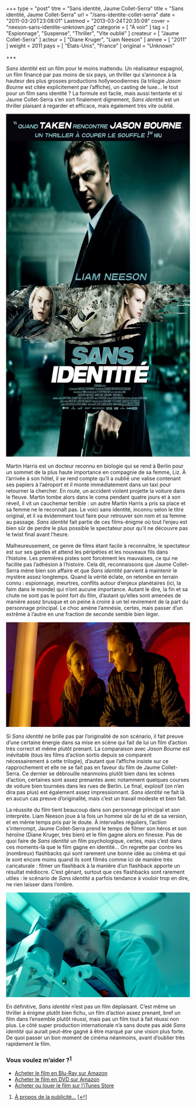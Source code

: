 +++
type = "post"
titre = "Sans identité, Jaume Collet-Serra"
title = "Sans identité, Jaume Collet-Serra"
url = "/sans-identite-collet-serra"
date = "2011-03-20T23:08:01"
Lastmod = "2013-03-24T20:35:09"
cover = "neeson-sans-identite-unknown.jpg"
categorie = [ "À voir" ]
tag = [ "Espionnage", "Suspense", "Thriller", "Vite oublié" ]
createur = [ "Jaume Collet-Serra" ]
acteur = [ "Diane Kruger", "Liam Neeson" ]
annee = [ "2011" ]
weight = 2011
pays = [ "États-Unis", "France" ]
original = "Unknown"

+++

<p><em>Sans identité</em> est un film pour le moins inattendu. Un réalisateur espagnol, un film financé par pas moins de six pays, un thriller qui s&rsquo;annonce à la hauteur des plus grosses productions hollywoodiennes (la trilogie <em>Jason Bourne</em> est citée explicitement par l&rsquo;affiche), un casting de luxe… le tout pour un film sans identité ? La formule est facile, mais aussi tentante et si Jaume Collet-Serra s&rsquo;en sort finalement dignement, <em>Sans identité</em> est un thriller plaisant à regarder et efficace, mais également très vite oublié.</p>
<div style="text-align: center;"><a href="http://www.allocine.fr/film/fichefilm_gen_cfilm=170958.html"><img class="aligncenter" src="sans-identite-collet-serra.jpg" border="0" alt="Sans identite collet serra" width="690" height="937" /></a></div>
<p>Martin Harris est un docteur reconnu en biologie qui se rend à Berlin pour un sommet de la plus haute importance en compagnie de sa femme, Liz. À l&rsquo;arrivée à son hôtel, il se rend compte qu&rsquo;il a oublié une valise contenant ses papiers à l&rsquo;aéroport et il monte immédiatement dans un taxi pour retourner la chercher. En route, un accident violent projette la voiture dans le fleuve. Martin tombe alors dans le coma pendant quatre jours et à son réveil, il vit un cauchemar terrible : un autre Martin Harris a pris sa place et sa femme ne le reconnaît pas. Le voici sans identité, inconnu selon le titre original, et il va évidemment tout faire pour retrouver son nom et sa femme au passage. <em>Sans identité</em> fait partie de ces films-énigme où tout l&rsquo;enjeu est bien sûr de perdre le plus possible le spectateur pour qu&rsquo;il ne découvre pas le twist final avant l&rsquo;heure.</p>
<p>Malheureusement, ce genre de films étant facile à reconnaître, le spectateur est sur ses gardes et attend les péripéties et les nouveaux fils dans l&rsquo;histoire. Les premières pistes sont forcément les mauvaises, ce qui ne facilite pas l&rsquo;adhésion à l&rsquo;histoire. Cela dit, reconnaissons que Jaume Collet-Serra mène bien son affaire et que <em>Sans identité</em> parvient à maintenir le mystère assez longtemps. Quand la vérité éclate, on retombe en terrain connu : espionnage, meurtres, conflits autour d&rsquo;enjeux planétaires (ici, la faim dans le monde) qui n&rsquo;ont aucune importance. Autant le dire, la fin et sa chute ne sont pas le point fort du film, d&rsquo;autant qu&rsquo;elles sont amenées de manière assez brusque et on peine à croire à un tel revirement de la part du personnage principal. Le choc amène l&rsquo;amnésie, certes, mais passer d&rsquo;un extrême à l&rsquo;autre en une fraction de seconde semble bien léger.</p>
<div style="text-align: center;"><img class="aligncenter" src="unknown-kruger-neeson.jpg" border="0" alt="Unknown kruger neeson" width="690" height="286" /></div>
<p>Si <em>Sans identité</em> ne brille pas par l&rsquo;originalité de son scénario, il fait preuve d&rsquo;une certaine énergie dans sa mise en scène qui fait de lui un film d&rsquo;action très correct et même plutôt prenant. La comparaison avec <em>Jason Bourne</em> est inévitable (tous les films d&rsquo;action sortis depuis se comparent nécessairement à cette trilogie), d&rsquo;autant que l&rsquo;affiche insiste sur ce rapprochement et elle ne se fait pas en faveur du film de Jaume Collet-Serra. Ce dernier se débrouille néanmoins plutôt bien dans les scènes d&rsquo;action, certaines sont assez prenantes avec notamment quelques courses de voiture bien tournées dans les rues de Berlin. Le final, explosif (on n&rsquo;en dira pas plus) est également assez impressionnant. <em>Sans identité</em> ne fait là en aucun cas preuve d&rsquo;originalité, mais c&rsquo;est un travail modeste et bien fait.</p>
<p>La réussite du film tient beaucoup dans son personnage principal et son interprète. Liam Neeson joue à la fois un homme sûr de lui et de sa version, et en même temps pris par le doute. À intervalles réguliers, l&rsquo;action s&rsquo;interrompt, Jaume Collet-Serra prend le temps de filmer son héros et son héroïne (Diane Kruger, très bien) et le film gagne alors en finesse. Pas de quoi faire de <em>Sans identité</em> un film psychologique, certes, mais c&rsquo;est dans ces moments-là que le film gagne en identité… On regrette par contre les (nombreux) flashbacks qui sont rarement une bonne idée au cinéma et qui le sont encore moins quand ils sont filmés comme ici de manière très caricaturale : filmer un flashback à la manière d&rsquo;un flashback apporte un résultat médiocre. C&rsquo;est gênant, surtout que ces flashbacks sont rarement utiles : le scénario de <em>Sans identité</em> a parfois tendance à vouloir trop en dire, ne rien laisser dans l&rsquo;ombre.</p>
<div style="text-align: center;"><img class="aligncenter" src="unknown-sans-identite-collet-serra.jpg" border="0" alt="Unknown sans identite collet serra" width="690" height="286" /></div>
<p>En définitive, <em>Sans identité</em> n&rsquo;est pas un film déplaisant. C&rsquo;est même un thriller à énigme plutôt bien fichu, un film d&rsquo;action assez prenant, bref un film dans l&rsquo;ensemble plutôt réussi, mais pas un film tout à fait réussi non plus. Le côté super production internationale n&rsquo;a sans doute pas aidé <em>Sans identité</em> qui aurait peut-être gagné à être marqué par une vision plus forte. De quoi passer un bon moment de cinéma néanmoins, avant d&rsquo;oublier très rapidement le film.</p>
<div class="amazon">
<h3>Vous voulez m&rsquo;aider ?<sup><a href="#footnote_0_4654" id="identifier_0_4654" class="footnote-link footnote-identifier-link" title="&Agrave; propos de la publicit&eacute;&hellip;">1</a></sup></h3>
<ul>
<li><a href="http://www.amazon.fr/gp/product/B005IQXWG0/ref=as_li_ss_tl?ie=UTF8&tag=leblogdenic07-21&linkCode=as2&camp=1642&creative=19458&creativeASIN=B005IQXWG0">Acheter le film en Blu-Ray sur Amazon</a></li>
<li><a href="http://www.amazon.fr/gp/product/B004Q3QLXW/ref=as_li_ss_tl?ie=UTF8&tag=leblogdenic07-21&linkCode=as2&camp=1642&creative=19458&creativeASIN=B004Q3QLXW">Acheter le film en DVD sur Amazon</a></li>
<li><a href="https://itunes.apple.com/fr/movie/sans-identite/id440438047">Acheter ou louer le film sur l&rsquo;iTunes Store</a></li>
</ul>
</div>
<ol class="footnotes"><li id="footnote_0_4654" class="footnote"><a href="http://voiretmanger.fr/soutien/">À propos de la publicité…</a> [<a href="#identifier_0_4654" class="footnote-link footnote-back-link">&#8617;</a>]</li></ol>
